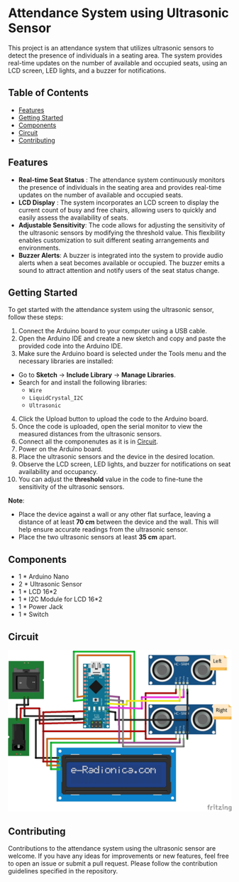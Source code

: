 # Attendance System using Ultrasonic Sensor

This project is an attendance system that utilizes ultrasonic sensors to detect the presence of individuals in a seating area. The system provides real-time updates on the number of available and occupied seats, using an LCD screen, LED lights, and a buzzer for notifications.

## Table of Contents

- [Features](#features)
- [Getting Started](#getting-started)
- [Components](#components)
- [Circuit](#circuit)
- [Contributing](#contributing)

## Features

- **Real-time Seat Status** : The attendance system continuously monitors the presence of individuals in the seating area and provides real-time updates on the number of available and occupied seats.
- **LCD Display** : The system incorporates an LCD screen to display the current count of busy and free chairs, allowing users to quickly and easily assess the availability of seats.
- **Adjustable Sensitivity**: The code allows for adjusting the sensitivity of the ultrasonic sensors by modifying the threshold value. This flexibility enables customization to suit different seating arrangements and environments.
- **Buzzer Alerts**: A buzzer is integrated into the system to provide audio alerts when a seat becomes available or occupied. The buzzer emits a sound to attract attention and notify users of the seat status change.

## Getting Started

To get started with the attendance system using the ultrasonic sensor, follow these steps:

1. Connect the Arduino board to your computer using a USB cable.
2. Open the Arduino IDE and create a new sketch and copy and paste the provided code into the Arduino IDE.
3. Make sure the Arduino board is selected under the Tools menu and the necessary libraries are installed:
- Go to **Sketch** -> **Include Library** -> **Manage Libraries**.
- Search for and install the following libraries:
    - `Wire`
    - `LiquidCrystal_I2C`
    - `Ultrasonic`
4. Click the Upload button to upload the code to the Arduino board.
5. Once the code is uploaded, open the serial monitor to view the measured distances from the ultrasonic sensors.
6. Connect all the componenutes as it is in [Circuit](#circuit).
7. Power on the Arduino board.
8. Place the ultrasonic sensors and the device in the desired location.
9. Observe the LCD screen, LED lights, and buzzer for notifications on seat availability and occupancy.
10. You can adjust the **threshold** value in the code to fine-tune the sensitivity of the ultrasonic sensors.

**Note**: 
- Place the device against a wall or any other flat surface, leaving a distance of at least **70 cm** between the device and the wall. This will help ensure accurate readings from the ultrasonic sensor.
- Place the two ultrasonic sensors at least **35 cm** apart.

## Components

- 1 * Arduino Nano
- 2 * Ultrasonic Sensor
- 1 * LCD 16*2
- 1 * I2C Module for LCD 16*2
- 1 * Power Jack
- 1 * Switch

## Circuit

![Circuit Diagram](Circuit.jpg)

## Contributing

Contributions to the attendance system using the ultrasonic sensor are welcome. If you have any ideas for improvements or new features, feel free to open an issue or submit a pull request. Please follow the contribution guidelines specified in the repository.